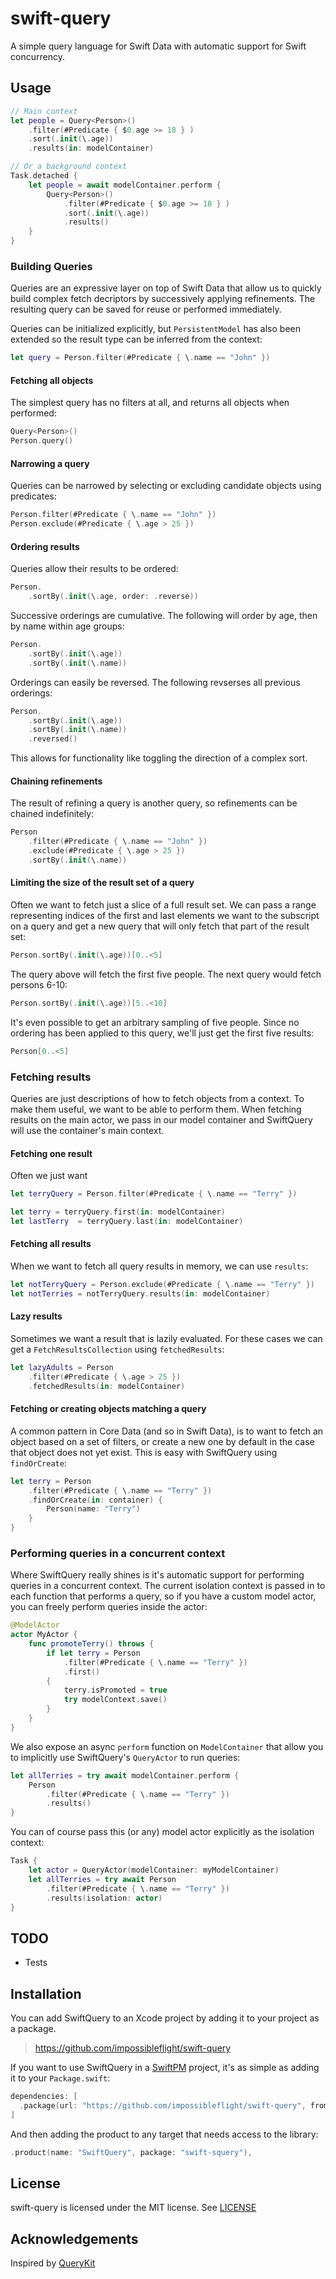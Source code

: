 # swift-query
A simple query language for Swift Data with automatic support for Swift concurrency.

## Usage

```swift
// Main context
let people = Query<Person>()
    .filter(#Predicate { $0.age >= 18 } )
    .sort(.init(\.age))
    .results(in: modelContainer)

// Or a background context
Task.detached {
    let people = await modelContainer.perform {
        Query<Person>()
            .filter(#Predicate { $0.age >= 18 } )
            .sort(.init(\.age))
            .results()
    }
}    
```

### Building Queries

Queries are an expressive layer on top of Swift Data that allow us to quickly build 
complex fetch decriptors by successively applying refinements. The resulting query can 
be saved for reuse or performed immediately. 

Queries can be initialized explicitly, but `PersistentModel` has also been extended 
so the result type can be inferred from the context:

```swift    
let query = Person.filter(#Predicate { \.name == "John" })
```

#### Fetching all objects

The simplest query has no filters at all, and returns all objects when performed:

```swift
Query<Person>()
Person.query()
``` 

#### Narrowing a query

Queries can be narrowed by selecting or excluding candidate objects using predicates:

```swift
Person.filter(#Predicate { \.name == "John" })
Person.exclude(#Predicate { \.age > 25 })
```

#### Ordering results

Queries allow their results to be ordered:

```swift
Person.
    .sortBy(.init(\.age, order: .reverse))
``` 

Successive orderings are cumulative. The following will order by age, then by name within 
age groups:

```swift
Person.
    .sortBy(.init(\.age))
    .sortBy(.init(\.name))
```

Orderings can easily be reversed. The following revserses all previous orderings:

```swift
Person.
    .sortBy(.init(\.age))
    .sortBy(.init(\.name))
    .reversed()
```

This allows for functionality like toggling the direction of a complex sort.

#### Chaining refinements

The result of refining a query is another query, so refinements can be chained indefinitely:

```swift
Person
    .filter(#Predicate { \.name == "John" })
    .exclude(#Predicate { \.age > 25 })
    .sortBy(.init(\.name))
```

#### Limiting the size of the result set of a query

Often we want to fetch just a slice of a full result set. We can pass a range representing
indices of the first and last elements we want to the subscript on a query and get a new query that 
will only fetch that part of the result set:

```swift
Person.sortBy(.init(\.age))[0..<5]
```

The query above will fetch the first five people. The next query would fetch persons 6-10:

```swift
Person.sortBy(.init(\.age))[5..<10]
```

It's even possible to get an arbitrary sampling of five people. Since no ordering has
been applied to this query, we'll just get the first five results:

```swift
Person[0..<5]
```

### Fetching results

Queries are just descriptions of how to fetch objects from a context. To make them 
useful, we want to be able to perform them. When fetching results on the main actor,
we pass in our model container and SwiftQuery will use the container's main context.

#### Fetching one result

Often we just want 
 
```swift
let terryQuery = Person.filter(#Predicate { \.name == "Terry" })

let terry = terryQuery.first(in: modelContainer)
let lastTerry  = terryQuery.last(in: modelContainer)
```

#### Fetching all results

When we want to fetch all query results in memory, we can use `results`:
 
```swift
let notTerryQuery = Person.exclude(#Predicate { \.name == "Terry" })
let notTerries = notTerryQuery.results(in: modelContainer)
```

#### Lazy results

Sometimes we want a result that is lazily evaluated. For these cases we can get a 
`FetchResultsCollection` using `fetchedResults`:

```swift
let lazyAdults = Person
    .filter(#Predicate { \.age > 25 })
    .fetchedResults(in: modelContainer)
```

#### Fetching or creating objects matching a query

A common pattern in Core Data (and so in Swift Data), is to want to fetch an object 
based on a set of filters, or create a new one by default in the case that object 
does not yet exist. This is easy with SwiftQuery using `findOrCreate`:

```swift
let terry = Person
    .filter(#Predicate { \.name == "Terry" })
    .findOrCreate(in: container) {
        Person(name: "Terry")
    }
}
```

### Performing queries in a concurrent context

Where SwiftQuery really shines is it's automatic support for performing queries
in a concurrent context. The current isolation context is passed in to each function
that performs a query, so if you have a custom model actor, you can freely perform
queries inside the actor:

```swift
@ModelActor
actor MyActor {
    func promoteTerry() throws {
        if let terry = Person
            .filter(#Predicate { \.name == "Terry" })
            .first() 
        {
            terry.isPromoted = true
            try modelContext.save()
        }
    }
}
```

We also expose an async `perform` function on `ModelContainer` that allow you to 
implicitly use SwiftQuery's `QueryActor` to run queries:

```swift
let allTerries = try await modelContainer.perform {
    Person
        .filter(#Predicate { \.name == "Terry" })
        .results()
}
``` 

You can of course pass this (or any) model actor explicitly as the isolation context:

```swift
Task {
    let actor = QueryActor(modelContainer: myModelContainer)
    let allTerries = try await Person
        .filter(#Predicate { \.name == "Terry" })
        .results(isolation: actor)
}
```


## TODO
- Tests

## Installation

You can add SwiftQuery to an Xcode project by adding it to your project as a package.

> https://github.com/impossibleflight/swift-query

If you want to use SwiftQuery in a [SwiftPM](https://swift.org/package-manager/) project, it's as
simple as adding it to your `Package.swift`:

``` swift
dependencies: [
  .package(url: "https://github.com/impossibleflight/swift-query", from: "0.1.0")
]
```

And then adding the product to any target that needs access to the library:

```swift
.product(name: "SwiftQuery", package: "swift-squery"),
```

## License

swift-query is licensed under the MIT license. See [LICENSE](LICENSE)

## Acknowledgements

Inspired by [QueryKit](https://github.com/QueryKit/QueryKit)
